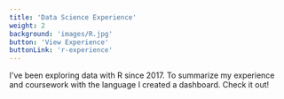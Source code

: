 ```yaml
---
title: 'Data Science Experience'
weight: 2
background: 'images/R.jpg'
button: 'View Experience'
buttonLink: 'r-experience'
---
```


I've been exploring data with R since 2017. To summarize my experience and coursework with the language I created a dashboard. Check it out!